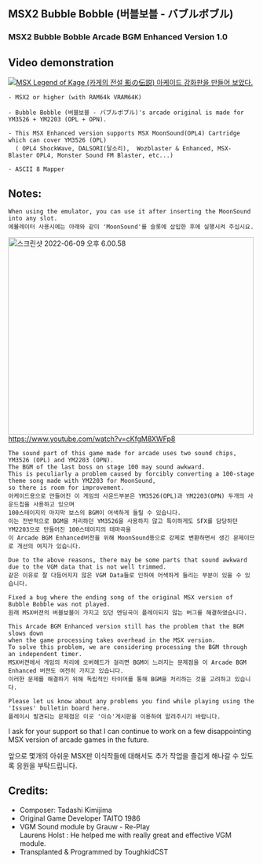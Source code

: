 
## MSX2 Bubble Bobble (버블보블 - バブルボブル)
### MSX2 Bubble Bobble Arcade BGM Enhanced Version 1.0


## Video demonstration

[![MSX Legend of Kage (카게의 전설 影の伝説) 아케이드 강화판을 만들어 보았다.](https://yt-embed.herokuapp.com/embed?v=BCyFXiUXR8A)](https://youtu.be/BCyFXiUXR8A "MSX Legend of Kage (카게의 전설 影の伝説) 아케이드 강화판을 만들어 보았다. ")



	- MSX2 or higher (with RAM64k VRAM64K) 
 
	- Bubble Bobble (버블보블 - バブルボブル)'s arcade original is made for YM3526 + YM2203 (OPL + OPN).

	- This MSX Enhanced version supports MSX MoonSound(OPL4) Cartridge which can cover YM3526 (OPL)
	  ( OPL4 ShockWave, DALSORI(달소리),  Wozblaster & Enhanced, MSX-Blaster OPL4, Monster Sound FM Blaster, etc...)  
 
	- ASCII 8 Mapper



## Notes:

    When using the emulator, you can use it after inserting the MoonSound into any slot.
    에뮬레이터 사용시에는 아래와 같이 'MoonSound'를 슬롯에 삽입한 후에 실행시켜 주십시요. 

<a data-flickr-embed="true" href="https://youtu.be/cKfgM8XWFp8" title="스크린샷 2022-06-09 오후 6.00.58"><img src="https://live.staticflickr.com/65535/52134066690_708900cdc1.jpg" width="500" height="401" alt="스크린샷 2022-06-09 오후 6.00.58"></a>
https://www.youtube.com/watch?v=cKfgM8XWFp8

    The sound part of this game made for arcade uses two sound chips, YM3526 (OPL) and YM2203 (OPN).
    The BGM of the last boss on stage 100 may sound awkward.
    This is peculiarly a problem caused by forcibly converting a 100-stage theme song made with YM2203 for MoonSound, 
    so there is room for improvement.
    아케이드용으로 만들어진 이 게임의 사운드부분은 YM3526(OPL)과 YM2203(OPN) 두개의 사운드칩을 사용하고 있으며 
    100스테이지의 마지막 보스의 BGM이 어색하게 들릴 수 있습니다. 
    이는 전반적으로 BGM을 처리하던 YM3526을 사용하지 않고 특이하게도 SFX를 담당하던 YM2203으로 만들어진 100스테이지의 테마곡을 
    이 Arcade BGM Enhanced버전을 위해 MoonSound용으로 강제로 변환하면서 생긴 문제이므로 개선의 여지가 있습니다. 
    
    Due to the above reasons, there may be some parts that sound awkward due to the VGM data that is not well trimmed.
    같은 이유로 잘 다듬어지지 않은 VGM Data들로 인하여 어색하게 들리는 부분이 있을 수 있습니다. 
      
    Fixed a bug where the ending song of the original MSX version of Bubble Bobble was not played.
    원래 MSX버젼의 버블보블이 가지고 있던 엔딩곡이 플레이되지 않는 버그를 해결하였습니다. 
  
    This Arcade BGM Enhanced version still has the problem that the BGM slows down 
    when the game processing takes overhead in the MSX version.
    To solve this problem, we are considering processing the BGM through an independent timer.
    MSX버젼에서 게임의 처리에 오버헤드가 걸리면 BGM이 느려지는 문제점을 이 Arcade BGM Enhanced 버젼도 여전히 가지고 있습니다. 
    이러한 문제를 해결하기 위해 독립적인 타이머를 통해 BGM을 처리하는 것을 고려하고 있습니다. 
  
    Please let us know about any problems you find while playing using the 'Issues' bulletin board here.
    플레이시 발견되는 문제점은 이곳 '이슈'게시판을 이용하여 알려주시기 바랍니다. 
  

I ask for your support so that 
            I can continue to work on a few disappointing MSX version of arcade games in the future.

앞으로 몇개의 아쉬운 MSX판 이식작들에 대해서도 추가 작업을 즐겁게 해나갈 수 있도록 응원을 부탁드립니다. 


## Credits:

- Composer: Tadashi Kimijima
- Original Game Developer TAITO 1986
- VGM Sound module by Grauw - Re-Play                           
  Laurens Holst : He helped me with really great and effective VGM module.
- Transplanted & Programmed by ToughkidCST 

